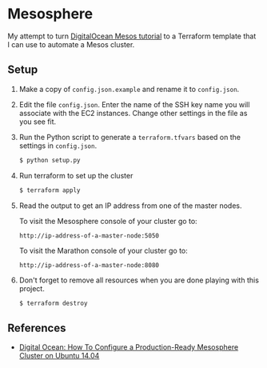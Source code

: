 # Mesosphere

My attempt to turn [DigitalOcean Mesos tutorial](https://www.digitalocean.com/community/tutorials/how-to-configure-a-production-ready-mesosphere-cluster-on-ubuntu-14-04) to a Terraform template that I can use to automate a Mesos cluster.

## Setup

1. Make a copy of `config.json.example` and rename it to `config.json`.
1. Edit the file `config.json`. Enter the name of the SSH key name you will associate with the EC2 instances. Change other settings in the file as you see fit.
1. Run the Python script to generate a `terraform.tfvars` based on the settings in `config.json`.

   ```bash
   $ python setup.py
   ```
  
1. Run terraform to set up the cluster

   ```bash
   $ terraform apply
   ```
  
1. Read the output to get an IP address from one of the master nodes.

   To visit the Mesosphere console of your cluster go to:

   ```
   http://ip-address-of-a-master-node:5050
   ```

   To visit the Marathon console of your cluster go to:

   ```
   http://ip-address-of-a-master-node:8080
   ```

1. Don't forget to remove all resources when you are done playing with this project.

   ```bash
   $ terraform destroy
   ```

## References

* [Digital Ocean: How To Configure a Production-Ready Mesosphere Cluster on Ubuntu 14.04 ](ttps://www.digitalocean.com/community/tutorials/how-to-configure-a-production-ready-mesosphere-cluster-on-ubuntu-14-04)
